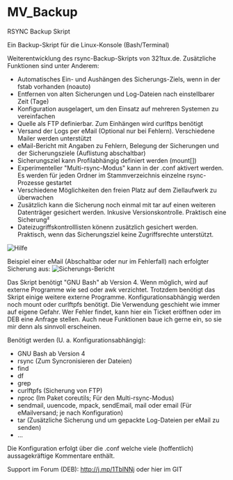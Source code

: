 # MV_Backup
RSYNC Backup Skript

Ein Backup-Skript für die Linux-Konsole (Bash/Terminal)

Weiterentwicklung des rsync-Backup-Skripts von 321tux.de. Zusätzliche Funktionen sind unter Anderem:
- Automatisches Ein- und Aushängen des Sicherungs-Ziels, wenn in der fstab vorhanden (noauto)
- Entfernen von alten Sicherungen und Log-Dateien nach einstellbarer Zeit (Tage)
- Konfiguration ausgelagert, um den Einsatz auf mehreren Systemen zu vereinfachen
- Quelle als FTP definierbar. Zum Einhängen wird curlftps benötigt
- Versand der Logs per eMail (Optional nur bei Fehlern). Verschiedene Mailer werden unterstützt
- eMail-Bericht mit Angaben zu Fehlern, Belegung der Sicherungen und der Sicherungsziele (Auflistung abschaltbar)
- Sicherungsziel kann Profilabhängig definiert werden (mount[])
- Experimenteller "Multi-rsync-Modus" kann in der .conf aktivert werden. Es werden für jeden Ordner im Stammverzeichnis einzelne rsync-Prozesse gestartet
- Verschiedene Möglichkeiten den freien Platz auf dem Ziellaufwerk zu überwachen
- Zusätzlich kann die Sicherung noch einmal mit tar auf einen weiteren Datenträger gesichert werden. Inkusive Versionskontrolle. Praktisch eine Sicherung²
- Dateizugriffskontrolllisten könenn zusätzlich gesichert werden. Praktisch, wenn das Sicherungsziel keine Zugriffsrechte unterstützt.


![Hilfe](help.png)

Beispiel einer eMail (Abschaltbar oder nur im Fehlerfall) nach erfolgter Sicherung aus:
![Sicherungs-Bericht](Sicherungs-Bericht.png)

Das Skript benötigt "GNU Bash" ab Version 4. Wenn möglich, wird auf externe Programme wie sed oder awk verzichtet. Trotzdem benötigt das Skript einige weitere externe Programme. Konfigurationsabhängig werden noch mount oder curlftpfs benötigt.
Die Verwendung geschieht wie immer auf eigene Gefahr. Wer Fehler findet, kann hier ein Ticket eröffnen oder im DEB eine Anfrage stellen. Auch neue Funktionen baue ich gerne ein, so sie mir denn als sinnvoll erscheinen.

Benötigt werden (U. a. Konfigurationsabhängig):
- GNU Bash ab Version 4
- rsync (Zum Syncronisieren der Dateien)
- find
- df
- grep
- curlftpfs (Sicherung von FTP)
- nproc (Im Paket coreutils; Für den Multi-rsync-Modus)
- sendmail, uuencode, mpack, sendEmail, mail oder email (Für eMailversand; je nach Konfiguration)
- tar (Zusätzliche Sicherung und um gepackte Log-Dateien per eMail zu senden)
- ...

Die Konfiguration erfolgt über die .conf welche viele (hoffentlich) aussagekräftige Kommentare enthält.

Support im Forum (DEB): http://j.mp/1TblNNj oder hier im GIT
